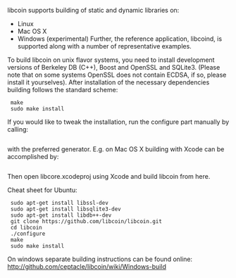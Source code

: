 libcoin supports building of static and dynamic libraries on:
* Linux
* Mac OS X
* Windows (experimental)
Further, the reference application, libcoind, is supported along with a number of representative examples.

To build libcoin on unix flavor systems, you need to install development versions of Berkeley DB (C++),
Boost and OpenSSL and SQLite3. (Please note that on some systems OpenSSL does not contain ECDSA, if so,
please install it yourselves). After installation of the necessary dependencies building follows the standard scheme:
```./configure
 make
 sudo make install
```
If you would like to tweak the installation, run the configure part manually by calling:
```cmake . or ccmake .
```
with the preferred generator. E.g. on Mac OS X building with Xcode can be accomplished by:
```cmake -GXcode .
```
Then open libcore.xcodeproj using Xcode and build libcoin from here.

Cheat sheet for Ubuntu:
```sudo apt-get install libboost-all-dev
 sudo apt-get install libssl-dev
 sudo apt-get install libsqlite3-dev
 sudo apt-get install libdb++-dev
 git clone https://github.com/libcoin/libcoin.git
 cd libcoin
 ./configure
 make
 sudo make install
```

On windows separate building instructions can be found online:
http://github.com/ceptacle/libcoin/wiki/Windows-build
